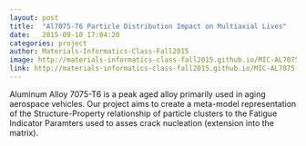 ```yaml
---
layout: post
title:  "Al7075-T6 Particle Distribution Impact on Multiaxial Lives"
date:   2015-09-10 17:04:20
categories: project
author: Materials-Informatics-Class-Fall2015
image: http://materials-informatics-class-fall2015.github.io/MIC-AL7075-PARTICLES/img/smelt.png
link: http://materials-informatics-class-fall2015.github.io/MIC-AL7075-PARTICLES/
---
```

Aluminum Alloy 7075-T6 is a peak aged alloy primarily used in aging aerospace vehicles. Our project aims to create a meta-model representation of the Structure-Property relationship of particle clusters to the Fatigue Indicator Paramters used to asses crack nucleation (extension into the matrix). 